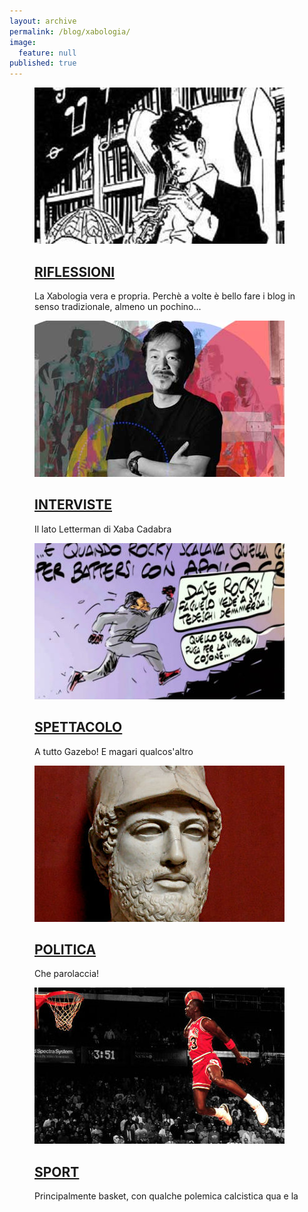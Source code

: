 ```yaml
---
layout: archive
permalink: /blog/xabologia/
image: 
  feature: null
published: true
---
```


<figure>
  <a href="/blog/tag/xabologia"><img src="/images/riflessioni.jpg">
  <h2 class="post-title"> <i class="fa fa-heartbeat"></i> RIFLESSIONI</h2></a>
  <p class="post-excerpt">La Xabologia vera e propria. Perchè a volte è bello fare i blog in senso tradizionale, almeno un pochino...</p>
</figure>

<figure>
  <a href="/blog/tag/xabologia"><img src="/images/teaser-intervista-sakaguchi.jpg">
  <h2 class="post-title"> <i class="fa fa-pencil"></i> INTERVISTE</h2></a>
  <p class="post-excerpt">Il lato Letterman di Xaba Cadabra</p>
</figure>

<figure>
  <a href="/blog/tag/spettacolo"><img src="/images/spettacolo.jpg">
  <h2 class="post-title"> <i class="fa fa-camera-retro"></i> SPETTACOLO</h2></a>
  <p class="post-excerpt">A tutto Gazebo! E magari qualcos'altro</p> 
</figure>

<figure>
  <a href="/blog/tag/politica"><img src="/images/politica.jpg">
  <h2 class="post-title"><i class="fa fa-globe"></i> POLITICA</h2></a>
  <p class="post-excerpt">Che parolaccia!</p>
</figure>

<figure>
  <a href="/blog/tag/sport"><img src="/images/sport.jpg">
  <h2 class="post-title"><i class="fa fa-soccer-ball-o"></i> SPORT</h2></a>
  <p class="post-excerpt">Principalmente basket, con qualche polemica calcistica qua e la</p> 
</figure>